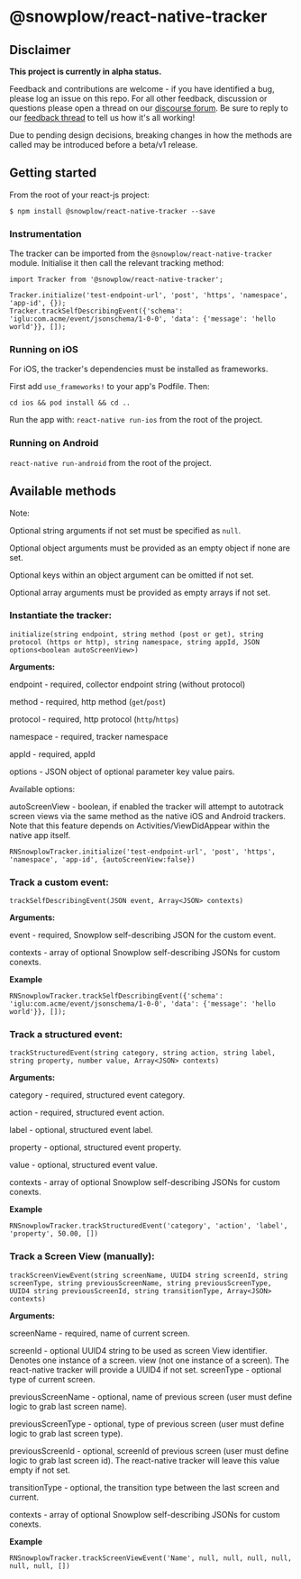 
# @snowplow/react-native-tracker

## Disclaimer

**This project is currently in alpha status.**

Feedback and contributions are welcome - if you have identified a bug, please log an issue on this repo. For all other feedback, discussion or questions please open a thread on our [discourse forum](https://discourse.snowplowanalytics.com/). Be sure to reply to our [feedback thread](https://discourse.snowplowanalytics.com/t/react-feedback-thread/3239) to tell us how it's all working!

Due to pending design decisions, breaking changes in how the methods are called may be introduced before a beta/v1 release.

## Getting started

From the root of your react-js project:

`$ npm install @snowplow/react-native-tracker --save`

### Instrumentation

The tracker can be imported from the `@snowplow/react-native-tracker` module. Initialise it then call the relevant tracking method:

```
import Tracker from '@snowplow/react-native-tracker';

Tracker.initialize('test-endpoint-url', 'post', 'https', 'namespace', 'app-id', {});
Tracker.trackSelfDescribingEvent({'schema': 'iglu:com.acme/event/jsonschema/1-0-0', 'data': {'message': 'hello world'}}, []);
```

### Running on iOS

For iOS, the tracker's dependencies must be installed as frameworks.

First add `use_frameworks!` to your app's Podfile. Then:

`cd ios && pod install && cd ..`

Run the app with: `react-native run-ios` from the root of the project.


### Running on Android

`react-native run-android` from the root of the project.


## Available methods

Note:

Optional string arguments if not set must be specified as `null`.

Optional object arguments must be provided as an empty object if none are set.

Optional keys within an object argument can be omitted if not set.

Optional array arguments must be provided as empty arrays if not set.

### Instantiate the tracker:

`initialize(string endpoint, string method (post or get), string protocol (https or http), string namespace, string appId, JSON options<boolean autoScreenView>)`

**Arguments:**

endpoint - required, collector endpoint string (without protocol)

method - required, http method (`get`/`post`)

protocol - required, http protocol (`http`/`https`)

namespace - required, tracker namespace

appId - required, appId

options - JSON object of optional parameter key value pairs.

Available options:

autoScreenView - boolean, if enabled the tracker will attempt to autotrack screen views via the same method as the native iOS and Android trackers. Note that this feature depends on Activities/ViewDidAppear within the native app itself.

`RNSnowplowTracker.initialize('test-endpoint-url', 'post', 'https', 'namespace', 'app-id', {autoScreenView:false})`


### Track a custom event:

`trackSelfDescribingEvent(JSON event, Array<JSON> contexts)`

**Arguments:**

event - required, Snowplow self-describing JSON for the custom event.

contexts - array of optional Snowplow self-describing JSONs for custom conexts.

**Example**

`RNSnowplowTracker.trackSelfDescribingEvent({'schema': 'iglu:com.acme/event/jsonschema/1-0-0', 'data': {'message': 'hello world'}}, []);`

### Track a structured event:

`trackStructuredEvent(string category, string action, string label, string property, number value, Array<JSON> contexts)`

**Arguments:**

category - required, structured event category.

action - required, structured event action.

label - optional, structured event label.

property - optional, structured event property.

value - optional, structured event value.

contexts - array of optional Snowplow self-describing JSONs for custom conexts.

**Example**

`RNSnowplowTracker.trackStructuredEvent('category', 'action', 'label', 'property', 50.00, [])`

### Track a Screen View (manually):

`trackScreenViewEvent(string screenName, UUID4 string screenId, string screenType, string previousScreenName, string previousScreenType, UUID4 string previousScreenId, string transitionType, Array<JSON> contexts)`

**Arguments:**

screenName - required, name of current screen.

screenId - optional UUID4 string to be used as screen View identifier. Denotes one instance of a screen. view (not one instance of a screen). The react-native tracker will provide a UUID4 if not set.
screenType - optional type of current screen.

previousScreenName - optional, name of previous screen (user must define logic to grab last screen name).

previousScreenType - optional, type of previous screen (user must define logic to grab last screen type).

previousScreenId - optional, screenId of previous screen (user must define logic to grab last screen id). The react-native tracker will leave this value empty if not set.

transitionType - optional, the transition type between the last screen and current.

contexts - array of optional Snowplow self-describing JSONs for custom conexts.


**Example**

`RNSnowplowTracker.trackScreenViewEvent('Name', null, null, null, null, null, null, [])`
